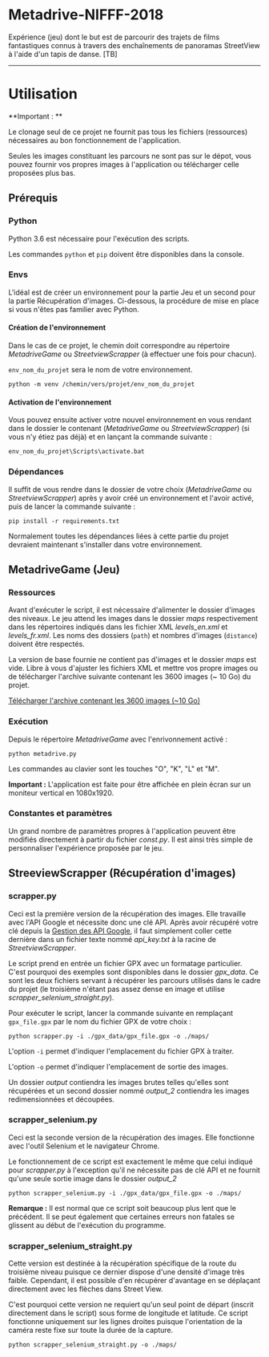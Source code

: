 # Metadrive-NIFFF-2018

Expérience (jeu) dont le but est de parcourir des trajets de films fantastiques connus à travers des enchaînements de panoramas StreetView à l'aide d'un tapis de danse. [TB]

---

# Utilisation
**Important : **

Le clonage seul de ce projet ne fournit pas tous les fichiers (ressources) nécessaires au bon fonctionnement de l'application.

Seules les images constituant les parcours ne sont pas sur le dépot, vous pouvez fournir vos propres images à l'application ou télécharger celle proposées plus bas.

## Prérequis

### Python
Python 3.6 est nécessaire pour l'exécution des scripts.

Les commandes `python` et `pip` doivent être disponibles dans la console.

### Envs

L'idéal est de créer un environnement pour la partie Jeu et un second pour la partie Récupération d'images. Ci-dessous, la procédure de mise en place si vous n'êtes pas familier avec Python.

#### Création de l'environnement

Dans le cas de ce projet, le chemin doit correspondre au répertoire *MetadriveGame* ou *StreetviewScrapper* (à effectuer une fois pour chacun).

 `env_nom_du_projet` sera le nom de votre environnement.

```console
python -m venv /chemin/vers/projet/env_nom_du_projet
```
#### Activation de l'environnement

Vous pouvez ensuite activer votre nouvel environnement en vous rendant dans le dossier le contenant (*MetadriveGame* ou *StreetviewScrapper*) (si vous n'y étiez pas déjà) et en lançant la commande suivante :
```console
env_nom_du_projet\Scripts\activate.bat
```
### Dépendances
Il suffit de vous rendre dans le dossier de votre choix (*MetadriveGame* ou *StreetviewScrapper*) après y avoir créé un environnement et l'avoir activé, puis de lancer la commande suivante :

```console
pip install -r requirements.txt
```

Normalement toutes les dépendances liées à cette partie du projet devraient maintenant s'installer dans votre environnement.


## MetadriveGame (Jeu)

### Ressources

Avant d'exécuter le script, il est nécessaire d'alimenter le dossier d'images des niveaux. Le jeu attend les images dans le dossier *maps* respectivement dans les répertoires indiqués dans les fichier XML *levels_en.xml* et *levels_fr.xml*. Les noms des dossiers (`path`) et nombres d'images (`distance`) doivent être respectés.

La version de base fournie ne contient pas d'images et le dossier *maps* est vide. Libre à vous d'ajuster les fichiers XML et mettre vos propre images ou de télécharger l'archive suivante contenant les 3600 images (~ 10 Go) du projet.

[Télécharger l'archive contenant les 3600 images (~10 Go)](https://drive.google.com/file/d/1a8FztGNd4WexBjrNIX84hnoZ0cWFca2S/view?usp=sharing)

### Exécution
Depuis le répertoire *MetadriveGame* avec l'enrivonnement activé :


```console
python metadrive.py
```

Les commandes au clavier sont les touches "O", "K", "L" et "M".

**Important :** L'application est faite pour être affichée en plein écran sur un moniteur vertical en 1080x1920.

### Constantes et paramètres

Un grand nombre de paramètres propres à l'application peuvent être modifiés directement à partir du fichier *const.py*. Il est ainsi très simple de personnaliser l'expérience proposée par le jeu.

## StreeviewScrapper (Récupération d'images)

### scrapper.py
Ceci est la première version de la récupération des images. Elle travaille avec l'API Google et nécessite donc une clé API. Après avoir récupéré votre clé depuis la [Gestion des API Google](https://console.developers.google.com/apis), il faut simplement coller cette dernière dans un fichier texte nommé *api_key.txt* à la racine de *StreetviewScrapper*.

Le script prend en entrée un fichier GPX avec un formatage particulier. C'est pourquoi des exemples sont disponibles dans le dossier *gpx_data*. Ce sont les deux fichiers servant à récupérer les parcours utilisés dans le cadre du projet (le troisième n'étant pas assez dense en image et utilise *scrapper_selenium_straight.py*).

Pour exécuter le script, lancer la commande suivante en remplaçant `gpx_file.gpx` par le nom du fichier GPX de votre choix :

```console
python scrapper.py -i ./gpx_data/gpx_file.gpx -o ./maps/
```

L'option `-i` permet d'indiquer l'emplacement du fichier GPX à traiter.

L'option `-o` permet d'indiquer l'emplacement de sortie des images.

Un dossier *output* contiendra les images brutes telles qu'elles sont récupérées et un second dossier nommé *output_2* contiendra les images redimensionnées et découpées.

### scrapper_selenium.py

Ceci est la seconde version de la récupération des images. Elle fonctionne avec l'outil Selenium et le navigateur Chrome.

Le fonctionnement de ce script est exactement le même que celui indiqué pour *scrapper.py* à l'exception qu'il ne nécessite pas de clé API et ne fournit qu'une seule sortie image dans le dossier *output_2*

```console
python scrapper_selenium.py -i ./gpx_data/gpx_file.gpx -o ./maps/
```

**Remarque :** Il est normal que ce script soit beaucoup plus lent que le précédent. Il se peut également que certaines erreurs non fatales se glissent au début de l'exécution du programme.

### scrapper_selenium_straight.py

Cette version est destinée à la récupération spécifique de la route du troisième niveau puisque ce dernier dispose d'une densité d'image très faible. Cependant, il est possible d'en récupérer d'avantage en se déplaçant directement avec les flèches dans Street View.

C'est pourquoi cette version ne requiert qu'un seul point de départ (inscrit directement dans le script) sous forme de longitude et latitude. Ce script fonctionne uniquement sur les lignes droites puisque l'orientation de la caméra reste fixe sur toute la durée de la capture.

```console
python scrapper_selenium_straight.py -o ./maps/
```

